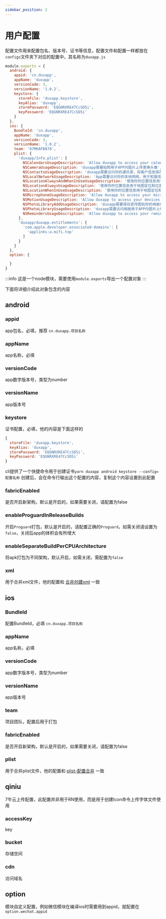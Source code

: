 ```yaml
---
sidebar_position: 2
---
```


# 用户配置

配置文件用来配置包名、版本号、证书等信息，配置文件和配置一样都放在`configs`文件夹下对应的配置中，其名称为`duxapp.js`

```js
module.exports = {
  android: {
    appid: 'cn.duxapp',
    appName: 'duxapp',
    versionCode: 3,
    versionName: '1.0.2',
    keystore: {
      storeFile: 'duxapp.keystore',
      keyAlias: 'duxapp',
      storePassword: 'EQGNRXRE47CcSD5i',
      keyPassword: 'EQGNRXRE47CcSD5i'
    }
  },
  ios: {
    BundleId: 'cn.duxapp',
    appName: 'duxapp',
    versionCode: 3,
    versionName: '1.0.2',
    team: '87MKAFB878',
    plist: {
      'duxapp/Info.plist': {
        NSCalendarsUsageDescription: 'Allow duxapp to access your calendar',
        NSCameraUsageDescription: 'duxapp需要拍照用于APP内图片上传更换头像',
        NSContactsUsageDescription: 'duxapp需要访问你的通讯录，将客户信息保存到通讯录中',
        NSLocalNetworkUsageDescription: 'App需要访问你的本地网络，用于和服务器建立连接',
        NSLocationAlwaysAndWhenInUseUsageDescription: '使用你的位置信息用于地图定位和位置选择',
        NSLocationAlwaysUsageDescription: '使用你的位置信息用于地图定位和位置选择',
        NSLocationWhenInUseUsageDescription: '使用你的位置信息用于地图定位和位置选择',
        NSMicrophoneUsageDescription: 'Allow duxapp to access your microphone',
        NSMotionUsageDescription: 'Allow duxapp to access your devices accelerometer',
        NSPhotoLibraryAddUsageDescription: 'duxapp需要保存宣传图到你的相册用于分享',
        NSPhotoLibraryUsageDescription: 'duxapp需要访问相册用于APP内图片上传更换头像',
        NSRemindersUsageDescription: 'Allow duxapp to access your reminders',
      },
      'duxapp/duxapp.entitlements': {
        'com.apple.developer.associated-domains': [
          'applinks:a.mifi.top'
        ]
      }
    }
  },
  option: {

  }
}
```

:::info
这是一个node模块，需要使用`module.exports`导出一个配置对象
:::

下面将详细介绍此对象包含的内容

## android

### appid
app包名，必填，推荐 `cn.duxapp.项目名称`

### appName
app名称，必填

### versionCode
app数字版本号，类型为number

### versionName
app版本号

### keystore
证书配置，必填，他的内容是下面这样的

```js
{
  storeFile: 'duxapp.keystore',
  keyAlias: 'duxapp',
  storePassword: 'EQGNRXRE47CcSD5i',
  keyPassword: 'EQGNRXRE47CcSD5i'
}
``` 
cli提供了一个快捷命令用于创建证书`yarn duxapp android keystore --config=配置名称` 创建后，会在命令行输出这个配置的内容，复制这个内容设置到此配置

### fabricEnabled
是否开启新架构，默认是开启的，如果需要关闭，请配置为false

### enableProguardInReleaseBuilds
开启`Proguard`打包，默认是开启的，请配置正确的`Proguard`，如需关闭请设置为`false`，关闭后app的体积会有所增大

### enableSeparateBuildPerCPUArchitecture
将apk打包为不同架构，默认开启，如需关闭，需配置为`false`

### xml
用于合并xml文件，他的配置和 [合并创建xml](package-update#xml-合并创建xml) 一致

## ios

### BundleId
配置BundleId，必填 `cn.duxapp.项目名称`

### appName
app名称，必填

### versionCode
app数字版本号，类型为number

### versionName
app版本号

### team
项目团队，配置后用于打包

### fabricEnabled
是否开启新架构，默认是开启的，如果需要关闭，请配置为false

### plist
用于合并plist文件，他的配置和 [plist-配置合并](package-update#plist-配置合并) 一致

## qiniu

7牛云上传配置，此配置并非用于RN使用，而是用于创建Icon命令上传字体文件使用

### accessKey
key

### bucket
存储空间

### cdn
访问域名

## option
模块自定义配置，例如微信模块在编译ios时需要用到appid，就配置在`option.wechat.appid`
